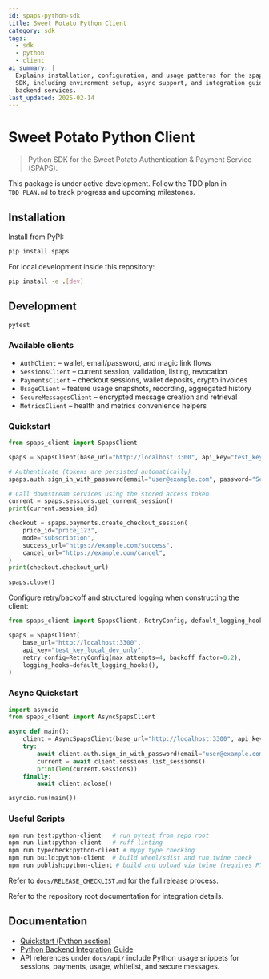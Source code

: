```yaml
---
id: spaps-python-sdk
title: Sweet Potato Python Client
category: sdk
tags:
  - sdk
  - python
  - client
ai_summary: |
  Explains installation, configuration, and usage patterns for the spaps Python
  SDK, including environment setup, async support, and integration guidance for
  backend services.
last_updated: 2025-02-14
---
```


# Sweet Potato Python Client

> Python SDK for the Sweet Potato Authentication & Payment Service (SPAPS).

This package is under active development. Follow the TDD plan in `TDD_PLAN.md`
to track progress and upcoming milestones.

## Installation

Install from PyPI:

```bash
pip install spaps
```

For local development inside this repository:

```bash
pip install -e .[dev]
```

## Development

```bash
pytest
```

### Available clients

- `AuthClient` – wallet, email/password, and magic link flows
- `SessionsClient` – current session, validation, listing, revocation
- `PaymentsClient` – checkout sessions, wallet deposits, crypto invoices
- `UsageClient` – feature usage snapshots, recording, aggregated history
- `SecureMessagesClient` – encrypted message creation and retrieval
- `MetricsClient` – health and metrics convenience helpers

### Quickstart

```python
from spaps_client import SpapsClient

spaps = SpapsClient(base_url="http://localhost:3300", api_key="test_key_local_dev_only")

# Authenticate (tokens are persisted automatically)
spaps.auth.sign_in_with_password(email="user@example.com", password="Secret123!")

# Call downstream services using the stored access token
current = spaps.sessions.get_current_session()
print(current.session_id)

checkout = spaps.payments.create_checkout_session(
    price_id="price_123",
    mode="subscription",
    success_url="https://example.com/success",
    cancel_url="https://example.com/cancel",
)
print(checkout.checkout_url)

spaps.close()
```

Configure retry/backoff and structured logging when constructing the client:

```python
from spaps_client import SpapsClient, RetryConfig, default_logging_hooks

spaps = SpapsClient(
    base_url="http://localhost:3300",
    api_key="test_key_local_dev_only",
    retry_config=RetryConfig(max_attempts=4, backoff_factor=0.2),
    logging_hooks=default_logging_hooks(),
)
```

### Async Quickstart

```python
import asyncio
from spaps_client import AsyncSpapsClient

async def main():
    client = AsyncSpapsClient(base_url="http://localhost:3300", api_key="test_key_local_dev_only")
    try:
        await client.auth.sign_in_with_password(email="user@example.com", password="Secret123!")
        current = await client.sessions.list_sessions()
        print(len(current.sessions))
    finally:
        await client.aclose()

asyncio.run(main())
```

### Useful Scripts

```bash
npm run test:python-client   # run pytest from repo root
npm run lint:python-client   # ruff linting
npm run typecheck:python-client # mypy type checking
npm run build:python-client  # build wheel/sdist and run twine check
npm run publish:python-client # build and upload via twine (requires PYPI_TOKEN)
```

Refer to `docs/RELEASE_CHECKLIST.md` for the full release process.

Refer to the repository root documentation for integration details.

## Documentation

- [Quickstart (Python section)](../../docs/getting-started/quickstart.md#python-example---using-spaps)
- [Python Backend Integration Guide](../../docs/guides/python-backend.md)
- API references under `docs/api/` include Python usage snippets for sessions, payments, usage, whitelist, and secure messages.
